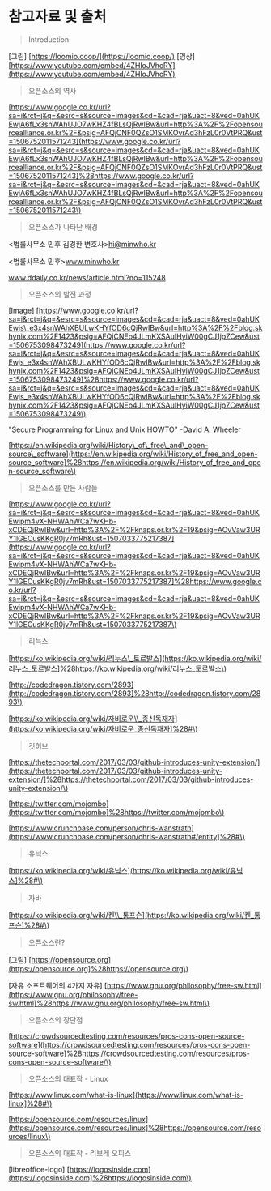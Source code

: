 # 참고자료 및 출처

> Introduction

[그림] [https://loomio.coop/](https://loomio.coop/)
[영상] [https://www.youtube.com/embed/4ZHloJVhcRY](https://www.youtube.com/embed/4ZHloJVhcRY)

> 오픈소스의 역사

[https://www.google.co.kr/url?sa=i&rct=j&q=&esrc=s&source=images&cd=&cad=rja&uact=8&ved=0ahUKEwjA6fLx3snWAhUJO7wKHZ4fBLsQjRwIBw&url=http%3A%2F%2Fopensourcealliance.or.kr%2F&psig=AFQjCNF0QZsO1SMKOvrAd3hFzL0r0VtPRQ&ust=1506752011571243](https://www.google.co.kr/url?sa=i&rct=j&q=&esrc=s&source=images&cd=&cad=rja&uact=8&ved=0ahUKEwjA6fLx3snWAhUJO7wKHZ4fBLsQjRwIBw&url=http%3A%2F%2Fopensourcealliance.or.kr%2F&psig=AFQjCNF0QZsO1SMKOvrAd3hFzL0r0VtPRQ&ust=1506752011571243]%28https://www.google.co.kr/url?sa=i&rct=j&q=&esrc=s&source=images&cd=&cad=rja&uact=8&ved=0ahUKEwjA6fLx3snWAhUJO7wKHZ4fBLsQjRwIBw&url=http%3A%2F%2Fopensourcealliance.or.kr%2F&psig=AFQjCNF0QZsO1SMKOvrAd3hFzL0r0VtPRQ&ust=1506752011571243\)

> 오픈소스가 나타난 배경

&lt;법률사무소 민후 김경환 변호사&gt;hi@minwho.kr

&lt;법률사무소 민후&gt;www.minwho.kr

www.ddaily.co.kr/news/article.html?no=115248

> 오픈소스의 발전 과정

\[Image\] [https://www.google.co.kr/url?sa=i&rct=j&q=&esrc=s&source=images&cd=&cad=rja&uact=8&ved=0ahUKEwjs\_e3x4snWAhXBULwKHYfOD6cQjRwIBw&url=http%3A%2F%2Fblog.skhynix.com%2F1423&psig=AFQjCNEo4JLmKXSAuIHyiW00gCJ1jpZCew&ust=1506753098473249](https://www.google.co.kr/url?sa=i&rct=j&q=&esrc=s&source=images&cd=&cad=rja&uact=8&ved=0ahUKEwjs_e3x4snWAhXBULwKHYfOD6cQjRwIBw&url=http%3A%2F%2Fblog.skhynix.com%2F1423&psig=AFQjCNEo4JLmKXSAuIHyiW00gCJ1jpZCew&ust=1506753098473249]%28https://www.google.co.kr/url?sa=i&rct=j&q=&esrc=s&source=images&cd=&cad=rja&uact=8&ved=0ahUKEwjs_e3x4snWAhXBULwKHYfOD6cQjRwIBw&url=http%3A%2F%2Fblog.skhynix.com%2F1423&psig=AFQjCNEo4JLmKXSAuIHyiW00gCJ1jpZCew&ust=1506753098473249\)

"Secure Programming for Linux and Unix HOWTO" -David A. Wheeler

[https://en.wikipedia.org/wiki/History\_of\_free\_and\_open-source\_software](https://en.wikipedia.org/wiki/History_of_free_and_open-source_software]%28https://en.wikipedia.org/wiki/History_of_free_and_open-source_software\)

> 오픈소스를 만든 사람들

[https://www.google.co.kr/url?sa=i&rct=j&q=&esrc=s&source=images&cd=&cad=rja&uact=8&ved=0ahUKEwipm4vX-NHWAhWCa7wKHb-xCDEQjRwIBw&url=http%3A%2F%2Fknaps.or.kr%2F19&psig=AOvVaw3URY1lGECusKKgR0jv7mRh&ust=1507033775217387](https://www.google.co.kr/url?sa=i&rct=j&q=&esrc=s&source=images&cd=&cad=rja&uact=8&ved=0ahUKEwipm4vX-NHWAhWCa7wKHb-xCDEQjRwIBw&url=http%3A%2F%2Fknaps.or.kr%2F19&psig=AOvVaw3URY1lGECusKKgR0jv7mRh&ust=1507033775217387]%28https://www.google.co.kr/url?sa=i&rct=j&q=&esrc=s&source=images&cd=&cad=rja&uact=8&ved=0ahUKEwipm4vX-NHWAhWCa7wKHb-xCDEQjRwIBw&url=http%3A%2F%2Fknaps.or.kr%2F19&psig=AOvVaw3URY1lGECusKKgR0jv7mRh&ust=1507033775217387\)

> 리눅스

[https://ko.wikipedia.org/wiki/리누스\_토르발스](https://ko.wikipedia.org/wiki/리누스_토르발스]%28https://ko.wikipedia.org/wiki/리누스_토르발스\)

[http://codedragon.tistory.com/2893](http://codedragon.tistory.com/2893]%28http://codedragon.tistory.com/2893\)

[https://ko.wikipedia.org/wiki/자비로운\\_종신독재자](https://ko.wikipedia.org/wiki/자비로운_종신독재자]%28#\)

> 깃허브

[https://thetechportal.com/2017/03/03/github-introduces-unity-extension/](https://thetechportal.com/2017/03/03/github-introduces-unity-extension/]%28https://thetechportal.com/2017/03/03/github-introduces-unity-extension/\)

[https://twitter.com/mojombo](https://twitter.com/mojombo]%28https://twitter.com/mojombo\)

[https://www.crunchbase.com/person/chris-wanstrath](https://www.crunchbase.com/person/chris-wanstrath#/entity]%28#\)

> 유닉스

[https://ko.wikipedia.org/wiki/유닉스](https://ko.wikipedia.org/wiki/유닉스]%28#\)

> 자바

[https://ko.wikipedia.org/wiki/켄\\_톰프슨](https://ko.wikipedia.org/wiki/켄_톰프슨]%28#\)

> 오픈소스란?

\[그림\] [https://opensource.org](https://opensource.org]%28https://opensource.org\)

\[자유 소프트웨어의 4가지 자유\] [https://www.gnu.org/philosophy/free-sw.html](https://www.gnu.org/philosophy/free-sw.html]%28https://www.gnu.org/philosophy/free-sw.html\)

> 오픈소스의 장단점

[https://crowdsourcedtesting.com/resources/pros-cons-open-source-software](https://crowdsourcedtesting.com/resources/pros-cons-open-source-software]%28https://crowdsourcedtesting.com/resources/pros-cons-open-source-software/\)

> 오픈소스의 대표작 - Linux

[https://www.linux.com/what-is-linux](https://www.linux.com/what-is-linux]%28#\)

[https://opensource.com/resources/linux](https://opensource.com/resources/linux]%28https://opensource.com/resources/linux\)

> 오픈소스의 대표작 - 리브레 오피스

\[libreoffice-logo\] [https://logosinside.com](https://logosinside.com]%28https://logosinside.com\)

